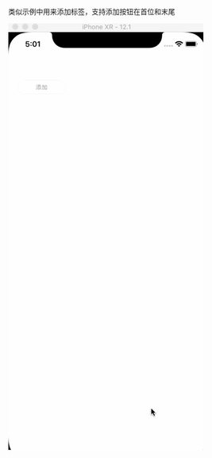 类似示例中用来添加标签，支持添加按钮在首位和末尾

![tagView](https://raw.githubusercontent.com/Monkshae/LCTagView/master/tagView.gif)



